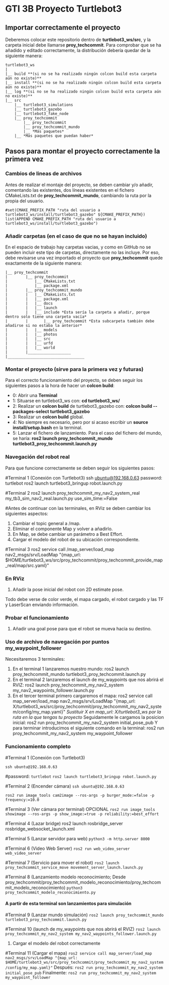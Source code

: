 # GTI 3B Proyecto Turtlebot3
## Importar correctamente el proyecto
Deberemos colocar este repositorio dentro de **turtlebot3_ws/src**, y la carpeta inicial debe llamarse **proy_techcommit**.
Para comprobar que se ha añadido y editado correctamente, la distribución debería quedar de la siguiente manera:
```
turtlebot3_ws
|
|__ build **(si no se ha realizado ningún colcon build esta carpeta aún no existe)**
|__ install **(si no se ha realizado ningún colcon build esta carpeta aún no existe)**
|__ log **(si no se ha realizado ningún colcon build esta carpeta aún no existe)**
|__ src
    |__ turtlebot3_simulations
    |__ turtlebot3_gazebo
    |__ turtlebot3_fake_node
    |__ proy_techcommit
        |__ proy_techcommit
        |__ proy_techcommit_mundo
        |__ *Más paquetes*
    |__ *Más paquetes que puedan haber*
```

## Pasos para montar el proyecto correctamente la primera vez
### Cambios de lineas de archivos

Antes de realizar el montaje del proyecto, se deben cambiar y/o añadir, comentando las existentes, dos líneas existentes en el fichero CMakeLists.txt de **proy_techcommit_mundo**, cambiando la ruta por la propia del usuario.

```
#set(CMAKE_PREFIX_PATH "ruta del usuario a turtlebot3_ws/install/turtlebot3_gazebo" ${CMAKE_PREFIX_PATH}) 
list(APPEND CMAKE_PREFIX_PATH "ruta del usuario a turtlebot3_ws/install/turtlebot3_gazebo")
```
### Añadir carpetas (en el caso de que no se hayan incluido)
En el espacio de trabajo hay carpetas vacias, y como en GitHub no se pueden incluir este tipo de carpetas, directamente no las incluye. Por eso, debe revisarse una vez importado el proyecto que **proy_techcommit** quede exactamente de la siguiente manera:
```
|__ proy_techcommit
|        |__ proy_techcommit
|            |__ CMakeLists.txt
|            |__ package.xml
|        |__ proy_techcommit_mundo
|        |   |__ CMakeLists.txt
|        |   |__ package.xml
|        |   |__ docs
|        |   |__ launch
|        |   |__ include *Esta sería la carpeta a añadir, porque dentro solo tiene una carpeta vacía*
|        |       |__ proy_techcommit *Esta subcarpeta también debe añadirse si no estaba la anterior*
|        |   |__ models
|        |   |__ photos
|        |   |__ src
|        |   |__ urfd
|        |   |__ world
|        |___________________
|__________________________________
```

### Montar el proyecto (sirve para la primera vez y futuras)
Para el correcto funcionamiento del proyecto, se deben seguir los siguientes pasos a la hora de hacer un **colcon build**:
- 0: Abrir una **Terminal**
- 1: Situarse en turtlebot3_ws con: **cd turtlebot3_ws/**
- 2: Realizar un **colcon build** de turtlebot3_gazebo con: **colcon build --packages-select turtlebot3_gazebo**
- 3: Realizar un **colcon build** global.
- 4: No siempre es necesario, pero por si acaso escribir un **source install/setup.bash** en la terminal.
- 5: Lanzar el fichero de lanzamiento. Para el caso del fichero del mundo, se haría: **ros2 launch proy_techcommit_mundo turtlebot3_proy_techcommit.launch.py**

### Navegación del robot real
Para que funcione correctamente se deben seguir los siguientes pasos:

#Terminal 1 (Conexión con Turtlebot3)
ssh ubuntu@192.168.0.63
password: turtlebot
ros2 launch turtlebot3_bringup robot.launch.py

#Terminal 2
ros2 launch proy_techcommit_my_nav2_system_real my_tb3_sim_nav2_real.launch.py use_sim_time:=False

#Antes de continuar con las terminales, en RViz se deben cambiar los siguientes aspectos:
1. Cambiar el topic general a /map.
2. Eliminar el componente Map y volver a añadirlo.
3. En Map, se debe cambiar un parámetro a Best Effort.
4. Cargar el modelo del robot de su ubicación correspondiente.

#Terminal 3
ros2 service call /map_server/load_map nav2_msgs/srv/LoadMap "{map_url: $HOME/turtlebot3_ws/src/proy_techcommit/proy_techcommit_provide_map_real/map/src.yaml}"

### En RViz
1. Añadir la pose inicial del robot con 2D estimate pose.

Todo debe verse de color verde, el mapa cargado, el robot cargado y las TF y LaserScan enviando información.

### Probar el funcionamiento
1. Añadir una goal pose para que el robot se mueva hacia su destino.

### Uso de archivo de navegación por puntos my_waypoint_follower
Necesitaremos 3 terminales:
1. En el terminal 1 lanzaremos nuestro mundo: 
ros2 launch proy_techcommit_mundo turtlebot3_proy_techcommit.launch.py
2. En el terminal 2 lanzaremos el launch de my_waypoints que nos abrirá el RVIZ:
ros2 launch proy_techcommit_my_nav2_system my_nav2_waypoints_follower.launch.py
3. En el tercer terminal primero cargaremos el mapa:
ros2 service call map_server/load_map nav2_msgs/srv/LoadMap "{map_url: X/turtlebot3_ws/src/proy_techcommit/proy_techcommit_my_nav2_system/config/my_map.yaml}"
*Sustituir X en map_url: X/turtlebot3_ws por la ruta en la que tengas tu proyecto*
Seguidamente le cargamos la posicion inicial: ros2 run proy_techcommit_my_nav2_system initial_pose_pub
Y para terminar introducimos el siguiente comando en la terminal: ros2 run proy_techcommit_my_nav2_system my_waypoint_follower

### Funcionamiento completo
#Terminal 1 (Conexión con Turtlebot3)
```
ssh ubuntu@192.168.0.63
```

#password:
```turtlebot```
```ros2 launch turtlebot3_bringup robot.launch.py```

#Terminal 2 (Encender cámara)
```ssh ubuntu@192.168.0.63```

```ros2 run image_tools cam2image --ros-args -p burger_mode:=false -p frequency:=10.0```

#Terminal 3 (Ver cámara por terminal) OPCIONAL
```ros2 run image_tools showimage --ros-args -p show_image:=true -p reliability:=best_effort ```

#Terminal 4 (Lazar bridge)
ros2 launch rosbridge_server rosbridge_websocket_launch.xml

#Terminal 5 (Lanzar servidor para web)
```python3 -m http.server 8000```

#Terminal 6 (Video Web Server)
```ros2 run web_video_server web_video_server```

#Terminal 7 (Servicio para mover el robot)
```ros2 launch proy_techcommit_service_move movement_server_launch.launch.py ```

#Terminal 8 (Lanzamiento modelo reconocimiento; Desde proy_techcommit/proy_techcommit_modelo_reconocimiento/proy_techcommit_modelo_reconocimiento)
```python3 proy_techcommit_modelo_reconocimiento.py ```

#### A partir de esta terminal son lanzamientos para simulación

#Terminal 9 (Lanzar mundo simulación)
```ros2 launch proy_techcommit_mundo turtlebot3_proy_techcommit.launch.py```

#Terminal 10 (launch de my_waypoints que nos abrirá el RVIZ)
```ros2 launch proy_techcommit_my_nav2_system my_nav2_waypoints_follower.launch.py```
1. Cargar el modelo del robot correctamente

#Terminal 11 (Cargar el mapa)
```ros2 service call map_server/load_map nav2_msgs/srv/LoadMap "{map_url: $HOME/turtlebot3_ws/src/proy_techcommit/proy_techcommit_my_nav2_system/config/my_map.yaml}"```
Después:
```ros2 run proy_techcommit_my_nav2_system initial_pose_pub```
Finalmente:
```ros2 run proy_techcommit_my_nav2_system my_waypoint_follower```









